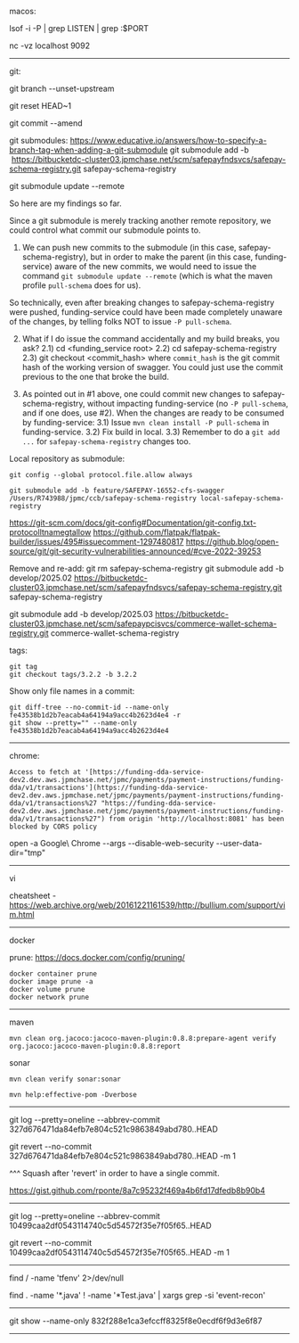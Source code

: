 
macos:

lsof -i -P | grep LISTEN | grep :$PORT

nc -vz localhost 9092

------------------------------------------------------------------------------------------

git:

git branch --unset-upstream

git reset HEAD~1

git commit --amend

git submodules:
https://www.educative.io/answers/how-to-specify-a-branch-tag-when-adding-a-git-submodule
git submodule add -b <branch> https://bitbucketdc-cluster03.jpmchase.net/scm/safepayfndsvcs/safepay-schema-registry.git safepay-schema-registry

git submodule update --remote

So here are my findings so far.

Since a git submodule is merely tracking another remote repository, we could control what commit our submodule points to.

1) We can push new commits to the submodule (in this case, safepay-schema-registry), but in order to make the parent (in this case, funding-service) aware of the new commits, we would need to issue the command `git submodule update --remote` (which is what the maven profile `pull-schema` does for us).

So technically, even after breaking changes to safepay-schema-registry were pushed, funding-service could have been made completely unaware of the changes, by telling folks NOT to issue `-P pull-schema`.

2) What if I do issue the command accidentally and my build breaks, you ask?
    2.1) cd <funding_service root>
    2.2) cd safepay-schema-registry
    2.3) git checkout <commit_hash>
            where `commit_hash` is the git commit hash of the working version of swagger. You could just use the commit previous to the one that broke the build.

3) As pointed out in #1 above, one could commit new changes to safepay-schema-registry, without impacting funding-service (no `-P pull-schema`, and if one does, use #2). When the changes are ready to be consumed by funding-service:
    3.1) Issue `mvn clean install -P pull-schema` in funding-service.
    3.2) Fix build in local.
    3.3) Remember to do a `git add ...` for `safepay-schema-registry` changes too.




Local repository as submodule:
```
git config --global protocol.file.allow always

git submodule add -b feature/SAFEPAY-16552-cfs-swagger /Users/R743988/jpmc/ccb/safepay-schema-registry local-safepay-schema-registry
```
https://git-scm.com/docs/git-config#Documentation/git-config.txt-protocolltnamegtallow
https://github.com/flatpak/flatpak-builder/issues/495#issuecomment-1297480817
https://github.blog/open-source/git/git-security-vulnerabilities-announced/#cve-2022-39253


Remove and re-add:
git rm safepay-schema-registry
git submodule add -b develop/2025.02 https://bitbucketdc-cluster03.jpmchase.net/scm/safepayfndsvcs/safepay-schema-registry.git safepay-schema-registry

git submodule add -b develop/2025.03 https://bitbucketdc-cluster03.jpmchase.net/scm/safepaypcisvcs/commerce-wallet-schema-registry.git commerce-wallet-schema-registry


tags:
```
git tag
git checkout tags/3.2.2 -b 3.2.2
```

Show only file names in a commit:
```
git diff-tree --no-commit-id --name-only fe43538b1d2b7eacab4a64194a9acc4b2623d4e4 -r
git show --pretty="" --name-only fe43538b1d2b7eacab4a64194a9acc4b2623d4e4
```



------------------------------------------------------------------------------------------

chrome:

```
Access to fetch at '[https://funding-dda-service-dev2.dev.aws.jpmchase.net/jpmc/payments/payment-instructions/funding-dda/v1/transactions'](https://funding-dda-service-dev2.dev.aws.jpmchase.net/jpmc/payments/payment-instructions/funding-dda/v1/transactions%27 "https://funding-dda-service-dev2.dev.aws.jpmchase.net/jpmc/payments/payment-instructions/funding-dda/v1/transactions%27") from origin 'http://localhost:8081' has been blocked by CORS policy
```

open -a Google\ Chrome --args --disable-web-security --user-data-dir="tmp"

------------------------------------------------------------------------------------------

vi

cheatsheet - https://web.archive.org/web/20161221161539/http://bullium.com/support/vim.html

------------------------------------------------------------------------------------------

docker

prune:
https://docs.docker.com/config/pruning/
```
docker container prune
docker image prune -a
docker volume prune
docker network prune
```

------------------------------------------------------------------------------------------

maven

```
mvn clean org.jacoco:jacoco-maven-plugin:0.8.8:prepare-agent verify org.jacoco:jacoco-maven-plugin:0.8.8:report
```

sonar
```
mvn clean verify sonar:sonar
```

`mvn help:effective-pom -Dverbose`

------------------------------------------------------------------------------------------

git log --pretty=oneline --abbrev-commit 327d676471da84efb7e804c521c9863849abd780..HEAD

git revert --no-commit 327d676471da84efb7e804c521c9863849abd780..HEAD -m 1

^^^ Squash after 'revert' in order to have a single commit.

https://gist.github.com/rponte/8a7c95232f469a4b6fd17dfedb8b90b4


------------------------------------------------------------------------------------------

git log --pretty=oneline --abbrev-commit 10499caa2df0543114740c5d54572f35e7f05f65..HEAD

git revert --no-commit 10499caa2df0543114740c5d54572f35e7f05f65..HEAD -m 1

------------------------------------------------------------------------------------------

find / -name 'tfenv' 2>/dev/null

find . -name '*.java' ! -name '*Test.java' | xargs grep -si 'event-recon'

------------------------------------------------------------------------------------------

git show --name-only 832f288e1ca3efccff8325f8e0ecdf6f9d3e6f87

------------------------------------------------------------------------------------------






